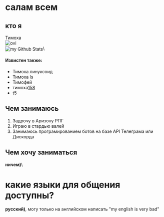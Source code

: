 # салам всем
## кто я
Тимоха\
<img src="https://github-readme-stats.vercel.app/api/top-langs?username=tecxz5&show_icons=true&locale=en&layout=compact&theme=chartreuse-dark" alt="ovi" />\
<img align="center" src="https://github-readme-stats.vercel.app/api?username=tecxz5&include_all_commits=true&count_private=true&show_icons=true&line_height=20&title_color=2B5BBD&icon_color=1124BB&text_color=A1A1A1&bg_color=0,000000,130F40" alt="my Github Stats"/>\
#### Извистен также:
- Тимоха линуксоид
- Тимоха ls
- Тимофей
- тимоха[158](https://www.consultant.ru/document/cons_doc_LAW_10699/57b5c7b83fcd2cf40cabe2042f2d8f04ed6875ad/ "я не уголовник")
- t5
## Чем занимаюсь
1. Задрочу в Аризону РПГ
2. Играю в стардью валей
3. Занимаюсь програмированием ботов на базе API Телеграма или Дискорда
## Чем хочу заниматься
**ничем)**\
# какие языки для общения доступны?
**русский)**, могу только на английском написать "my english is very bad"
